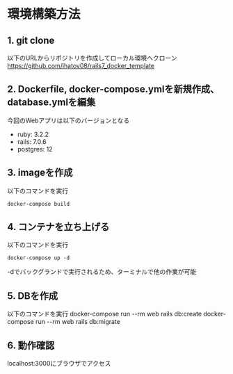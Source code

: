 # 環境構築方法

## 1. git clone
以下のURLからリポジトリを作成してローカル環境へクローン
https://github.com/ihatov08/rails7_docker_template

## 2. Dockerfile, docker-compose.ymlを新規作成、database.ymlを編集
今回のWebアプリは以下のバージョンとなる
- ruby: 3.2.2
- rails: 7.0.6
- postgres: 12

## 3. imageを作成
以下のコマンドを実行
```
docker-compose build
```

## 4. コンテナを立ち上げる
以下のコマンドを実行
```
docker-compose up -d
```
-dでバックグランドで実行されるため、ターミナルで他の作業が可能

## 5. DBを作成
以下のコマンドを実行
docker-compose run --rm web rails db:create
docker-compose run --rm web rails db:migrate

## 6. 動作確認
localhost:3000にブラウザでアクセス